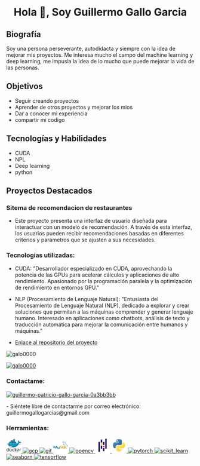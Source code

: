 <h1 align="center">Hola 👋, Soy Guillermo Gallo Garcia</h1>

## Biografía

Soy una persona perseverante, autodidacta y siempre con la idea de mejorar mis proyectos. Me interesa mucho el campo del machine learning y deep learning, me impusla la idea de lo mucho que puede mejorar la vida de las personas. 

## Objetivos

- Seguir creando proyectos
- Aprender de otros proyectos y mejorar los mios
- Dar a conocer mi experiencia
- compartir mi codigo
  

## Tecnologías y Habilidades

- CUDA
- NPL
- Deep learning
- python

## Proyectos Destacados

### Sitema de recomendacion de restaurantes

- Este proyecto presenta una interfaz de usuario diseñada para interactuar con un modelo de recomendación. A través de esta interfaz, los usuarios pueden recibir recomendaciones basadas en diferentes criterios y parámetros que se ajusten a sus necesidades.
  
### Tecnologías utilizadas:
- CUDA: "Desarrollador especializado en CUDA, aprovechando la potencia de las GPUs para acelerar cálculos y aplicaciones de alto rendimiento. Apasionado por la programación paralela y la optimización de rendimiento en entornos GPU."

- NLP (Procesamiento de Lenguaje Natural): "Entusiasta del Procesamiento de Lenguaje Natural (NLP), dedicado a explorar y crear soluciones que permitan a las máquinas comprender y generar lenguaje humano. Interesado en aplicaciones como chatbots, análisis de texto y traducción automática para mejorar la comunicación entre humanos y máquinas."

- </a> </p>
  [Enlace al repositorio del proyecto](https://github.com/G08-PT02/google-yelp08)


<p align="left"> <img src="https://komarev.com/ghpvc/?username=galo0000&label=Profile%20views&color=0e75b6&style=flat" alt="galo0000" /> </p>

<p align="left"> <a href="https://github.com/ryo-ma/github-profile-trophy"><img src="https://github-profile-trophy.vercel.app/?username=galo0000" alt="galo0000" /></a> </p>

<h3 align="left">Contactame:</h3>
<p align="left">
<a href="https://linkedin.com/in/guillermo-patricio-gallo-garcia-0a3bb3bb" target="blank"><img align="center" src="https://raw.githubusercontent.com/rahuldkjain/github-profile-readme-generator/master/src/images/icons/Social/linked-in-alt.svg" alt="guillermo-patricio-gallo-garcia-0a3bb3bb" height="30" width="40" /></a>
</p>
- Siéntete libre de contactarme por correo electrónico: guillermogallogarcias@gmail.com


### Herramientas:

<p align="left"> <a href="https://www.docker.com/" target="_blank" rel="noreferrer"> <img src="https://raw.githubusercontent.com/devicons/devicon/master/icons/docker/docker-original-wordmark.svg" alt="docker" width="40" height="40"/> </a> <a href="https://cloud.google.com" target="_blank" rel="noreferrer"> <img src="https://www.vectorlogo.zone/logos/google_cloud/google_cloud-icon.svg" alt="gcp" width="40" height="40"/> </a> <a href="https://git-scm.com/" target="_blank" rel="noreferrer"> <img src="https://www.vectorlogo.zone/logos/git-scm/git-scm-icon.svg" alt="git" width="40" height="40"/> </a> <a href="https://www.mysql.com/" target="_blank" rel="noreferrer"> <img src="https://raw.githubusercontent.com/devicons/devicon/master/icons/mysql/mysql-original-wordmark.svg" alt="mysql" width="40" height="40"/> </a> <a href="https://opencv.org/" target="_blank" rel="noreferrer"> <img src="https://www.vectorlogo.zone/logos/opencv/opencv-icon.svg" alt="opencv" width="40" height="40"/> </a> <a href="https://pandas.pydata.org/" target="_blank" rel="noreferrer"> <img src="https://raw.githubusercontent.com/devicons/devicon/2ae2a900d2f041da66e950e4d48052658d850630/icons/pandas/pandas-original.svg" alt="pandas" width="40" height="40"/> </a> <a href="https://www.python.org" target="_blank" rel="noreferrer"> <img src="https://raw.githubusercontent.com/devicons/devicon/master/icons/python/python-original.svg" alt="python" width="40" height="40"/> </a> <a href="https://pytorch.org/" target="_blank" rel="noreferrer"> <img src="https://www.vectorlogo.zone/logos/pytorch/pytorch-icon.svg" alt="pytorch" width="40" height="40"/> </a> <a href="https://scikit-learn.org/" target="_blank" rel="noreferrer"> <img src="https://upload.wikimedia.org/wikipedia/commons/0/05/Scikit_learn_logo_small.svg" alt="scikit_learn" width="40" height="40"/> </a> <a href="https://seaborn.pydata.org/" target="_blank" rel="noreferrer"> <img src="https://seaborn.pydata.org/_images/logo-mark-lightbg.svg" alt="seaborn" width="40" height="40"/> </a> <a href="https://www.tensorflow.org" target="_blank" rel="noreferrer"> <img src="https://www.vectorlogo.zone/logos/tensorflow/tensorflow-icon.svg" alt="tensorflow" width="40" height="40"/> </a> </p>
